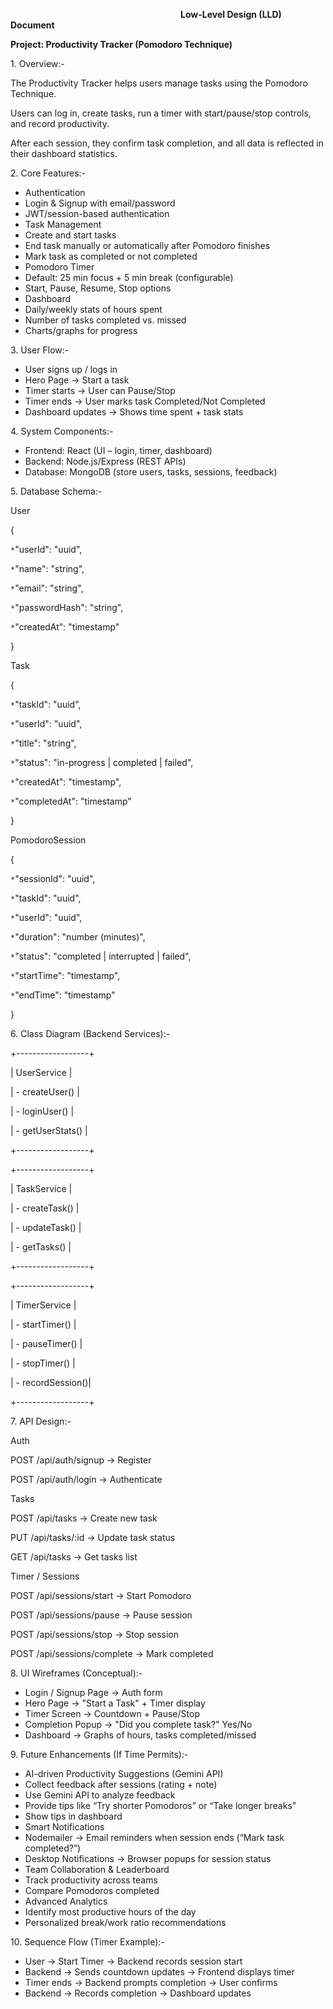 `                                      `**Low-Level Design (LLD) Document**


**Project: Productivity Tracker (Pomodoro Technique)**

1\. Overview:-

The Productivity Tracker helps users manage tasks using the Pomodoro Technique.

Users can log in, create tasks, run a timer with start/pause/stop controls, and record productivity.

After each session, they confirm task completion, and all data is reflected in their dashboard statistics.


2\. Core Features:-

- Authentication
- Login & Signup with email/password
- JWT/session-based authentication
- Task Management
- Create and start tasks
- End task manually or automatically after Pomodoro finishes
- Mark task as completed or not completed
- Pomodoro Timer
- Default: 25 min focus + 5 min break (configurable)
- Start, Pause, Resume, Stop options
- Dashboard
- Daily/weekly stats of hours spent
- Number of tasks completed vs. missed
- Charts/graphs for progress


3\. User Flow:-

- User signs up / logs in
- Hero Page → Start a task
- Timer starts → User can Pause/Stop
- Timer ends → User marks task Completed/Not Completed
- Dashboard updates → Shows time spent + task stats


4\. System Components:-

- Frontend: React (UI – login, timer, dashboard)
- Backend: Node.js/Express (REST APIs)
- Database: MongoDB (store users, tasks, sessions, feedback)


5\. Database Schema:-

User

{

`*`"userId": "uuid",

`*`"name": "string",

`*`"email": "string",

`*`"passwordHash": "string",

`*`"createdAt": "timestamp"

}

Task

{

`*`"taskId": "uuid",

`*`"userId": "uuid",

`*`"title": "string",

`*`"status": "in-progress | completed | failed",

`*`"createdAt": "timestamp",

`*`"completedAt": "timestamp"

}

PomodoroSession

{

`*`"sessionId": "uuid",

`*`"taskId": "uuid",

`*`"userId": "uuid",

`*`"duration": "number (minutes)",

`*`"status": "completed | interrupted | failed",

`*`"startTime": "timestamp",

`*`"endTime": "timestamp"

}


6\. Class Diagram (Backend Services):-

+------------------+

| UserService      |

| - createUser()   |

| - loginUser()    |

| - getUserStats() |

+------------------+

+------------------+

| TaskService      |

| - createTask()   |

| - updateTask()   |

| - getTasks()     |

+------------------+

+------------------+

| TimerService     |

| - startTimer()   |

| - pauseTimer()   |

| - stopTimer()    |

| - recordSession()|

+------------------+

7\. API Design:-


Auth

POST /api/auth/signup → Register

POST /api/auth/login → Authenticate

Tasks

POST /api/tasks → Create new task

PUT /api/tasks/:id → Update task status

GET /api/tasks → Get tasks list

Timer / Sessions

POST /api/sessions/start → Start Pomodoro

POST /api/sessions/pause → Pause session

POST /api/sessions/stop → Stop session

POST /api/sessions/complete → Mark completed



8\. UI Wireframes (Conceptual):-

- Login / Signup Page → Auth form
- Hero Page → "Start a Task" + Timer display
- Timer Screen → Countdown + Pause/Stop
- Completion Popup → "Did you complete task?" Yes/No
- Dashboard → Graphs of hours, tasks completed/missed


9\. Future Enhancements (If Time Permits):-

- AI-driven Productivity Suggestions (Gemini API)
- Collect feedback after sessions (rating + note)
- Use Gemini API to analyze feedback
- Provide tips like “Try shorter Pomodoros” or “Take longer breaks”
- Show tips in dashboard
- Smart Notifications
- Nodemailer → Email reminders when session ends (“Mark task completed?”)
- Desktop Notifications → Browser popups for session status
- Team Collaboration & Leaderboard
- Track productivity across teams
- Compare Pomodoros completed
- Advanced Analytics
- Identify most productive hours of the day
- Personalized break/work ratio recommendations



10\. Sequence Flow (Timer Example):-

- User → Start Timer → Backend records session start  
- Backend → Sends countdown updates → Frontend displays timer  
- Timer ends → Backend prompts completion → User confirms  
- Backend → Records completion → Dashboard updates

